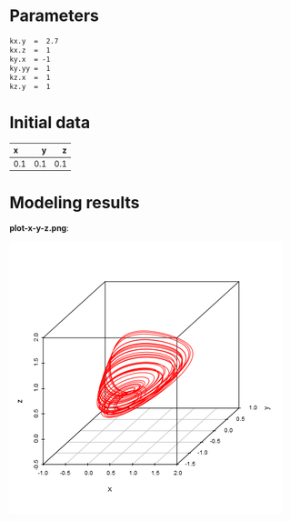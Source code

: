 # Parameters #
	kx.y  =  2.7
	kx.z  =  1
	ky.x  = -1
	ky.yy =  1
	kz.x  =  1
	kz.y  =  1

# Initial data #
|x    |    y|    z|
|:----|----:|----:|
|0.1  |  0.1|  0.1|




# Modeling results #
**plot-x-y-z.png**:

![plot-x-y-z.png](plot-x-y-z.png)

